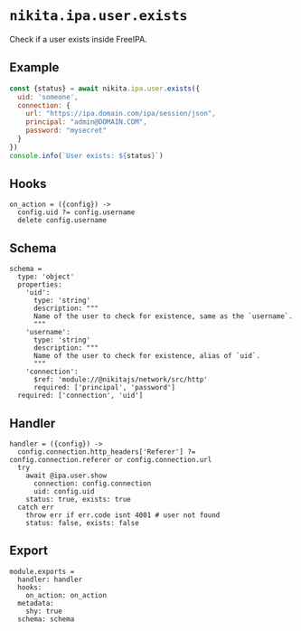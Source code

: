 
# `nikita.ipa.user.exists`

Check if a user exists inside FreeIPA.

## Example

```js
const {status} = await nikita.ipa.user.exists({
  uid: 'someone',
  connection: {
    url: "https://ipa.domain.com/ipa/session/json",
    principal: "admin@DOMAIN.COM",
    password: "mysecret"
  }
})
console.info(`User exists: ${status}`)
```

## Hooks

    on_action = ({config}) ->
      config.uid ?= config.username
      delete config.username

## Schema

    schema =
      type: 'object'
      properties:
        'uid':
          type: 'string'
          description: """
          Name of the user to check for existence, same as the `username`.
          """
        'username':
          type: 'string'
          description: """
          Name of the user to check for existence, alias of `uid`.
          """
        'connection':
          $ref: 'module://@nikitajs/network/src/http'
          required: ['principal', 'password']
      required: ['connection', 'uid']

## Handler

    handler = ({config}) ->
      config.connection.http_headers['Referer'] ?= config.connection.referer or config.connection.url
      try
        await @ipa.user.show
          connection: config.connection
          uid: config.uid
        status: true, exists: true
      catch err
        throw err if err.code isnt 4001 # user not found
        status: false, exists: false

## Export

    module.exports =
      handler: handler
      hooks:
        on_action: on_action
      metadata:
        shy: true
      schema: schema
